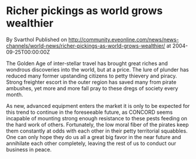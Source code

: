 # Richer pickings as world grows wealthier
By Svarthol
Published on http://community.eveonline.com/news/news-channels/world-news/richer-pickings-as-world-grows-wealthier/ at 2004-09-25T00:00:00Z

The Golden Age of inter-stellar travel has brought great riches and wondrous discoveries into the world, but at a price. The lure of plunder has reduced many former upstanding citizens to petty thievery and piracy. Strong freighter escort in the outer region has saved many from pirate ambushes, yet more and more fall pray to these dregs of society every month.  
  
As new, advanced equipment enters the market it is only to be expected for this trend to continue in the foreseeable future, as CONCORD seems incapable of mounting strong enough resistance to these pests feeding on the hard work of others. Fortunately, the low moral fiber of the pirates keep them constantly at odds with each other in their petty territorial squabbles. One can only hope they do us all a great big favor in the near future and annihilate each other completely, leaving the rest of us to conduct our business in peace.

